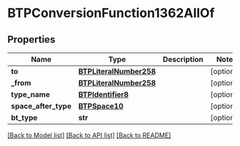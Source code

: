 # BTPConversionFunction1362AllOf

## Properties
Name | Type | Description | Notes
------------ | ------------- | ------------- | -------------
**to** | [**BTPLiteralNumber258**](BTPLiteralNumber258.md) |  | [optional] 
**_from** | [**BTPLiteralNumber258**](BTPLiteralNumber258.md) |  | [optional] 
**type_name** | [**BTPIdentifier8**](BTPIdentifier8.md) |  | [optional] 
**space_after_type** | [**BTPSpace10**](BTPSpace10.md) |  | [optional] 
**bt_type** | **str** |  | [optional] 

[[Back to Model list]](../README.md#documentation-for-models) [[Back to API list]](../README.md#documentation-for-api-endpoints) [[Back to README]](../README.md)


